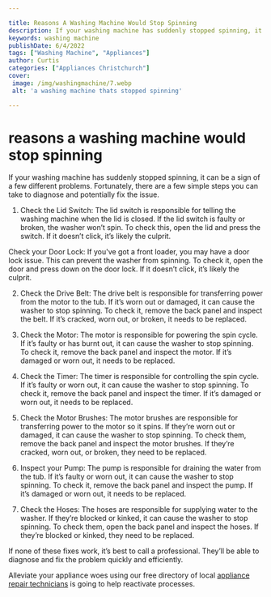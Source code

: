 ```yaml
---

title: Reasons A Washing Machine Would Stop Spinning
description: If your washing machine has suddenly stopped spinning, it could be a sign of a broken belt, a clogged pump, or a problem with the motor. By diagnosing the issue and fixing it, you could save yourself a trip to the repair shop. Learn how to diagnose and fix the problem in this post.
keywords: washing machine
publishDate: 6/4/2022
tags: ["Washing Machine", "Appliances"]
author: Curtis
categories: ["Appliances Christchurch"]
cover: 
 image: /img/washingmachine/7.webp
 alt: 'a washing machine thats stopped spinning'

---
```


# reasons a washing machine would stop spinning

If your washing machine has suddenly stopped spinning, it can be a sign of a few different problems. Fortunately, there are a few simple steps you can take to diagnose and potentially fix the issue.

1. Check the Lid Switch: The lid switch is responsible for telling the washing machine when the lid is closed. If the lid switch is faulty or broken, the washer won’t spin. To check this, open the lid and press the switch. If it doesn’t click, it’s likely the culprit.

Check your Door Lock: If you've got a front loader, you may have a door lock issue. This can prevent the washer from spinning. To check it, open the door and press down on the door lock. If it doesn’t click, it’s likely the culprit.

2. Check the Drive Belt: The drive belt is responsible for transferring power from the motor to the tub. If it’s worn out or damaged, it can cause the washer to stop spinning. To check it, remove the back panel and inspect the belt. If it’s cracked, worn out, or broken, it needs to be replaced.

3. Check the Motor: The motor is responsible for powering the spin cycle. If it’s faulty or has burnt out, it can cause the washer to stop spinning. To check it, remove the back panel and inspect the motor. If it’s damaged or worn out, it needs to be replaced.

4. Check the Timer: The timer is responsible for controlling the spin cycle. If it’s faulty or worn out, it can cause the washer to stop spinning. To check it, remove the back panel and inspect the timer. If it’s damaged or worn out, it needs to be replaced.

5. Check the Motor Brushes: The motor brushes are responsible for transferring power to the motor so it spins. If they’re worn out or damaged, it can cause the washer to stop spinning. To check them, remove the back panel and inspect the motor brushes. If they’re cracked, worn out, or broken, they need to be replaced.

6. Inspect your Pump: The pump is responsible for draining the water from the tub. If it’s faulty or worn out, it can cause the washer to stop spinning. To check it, remove the back panel and inspect the pump. If it’s damaged or worn out, it needs to be replaced.

7. Check the Hoses: The hoses are responsible for supplying water to the washer. If they’re blocked or kinked, it can cause the washer to stop spinning. To check them, open the back panel and inspect the hoses. If they’re blocked or kinked, they need to be replaced.

If none of these fixes work, it’s best to call a professional. They’ll be able to diagnose and fix the problem quickly and efficiently.

Alleviate your appliance woes using our free directory of local <a href="/pages/appliance-repair-technicians/">appliance repair technicians</a> is going to help reactivate processes.
